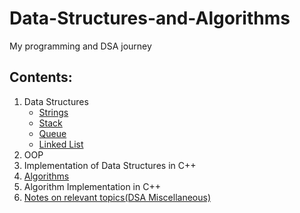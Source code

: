 # Data-Structures-and-Algorithms

My programming and DSA journey

## Contents:

1. Data Structures
   - [Strings](https://github.com/ShubhamJagtap2000/Data-Structures-and-Algorithms/tree/main/Strings)
   - [Stack](https://github.com/ShubhamJagtap2000/Data-Structures-and-Algorithms/tree/main/Stack)
   - [Queue](https://github.com/ShubhamJagtap2000/Data-Structures-and-Algorithms/tree/main/Queue)
   - [Linked List](https://github.com/ShubhamJagtap2000/Data-Structures-and-Algorithms/tree/main/Linked%20List)
3. OOP
4. Implementation of Data Structures in C++
5. [Algorithms](https://github.com/ShubhamJagtap2000/Data-Structures-and-Algorithms/tree/main/Algorithms)
6. Algorithm Implementation in C++
7. [Notes on relevant topics(DSA Miscellaneous)](https://github.com/ShubhamJagtap2000/Data-Structures-and-Algorithms/tree/main/DSA%20Miscellaneous%20Topics)

